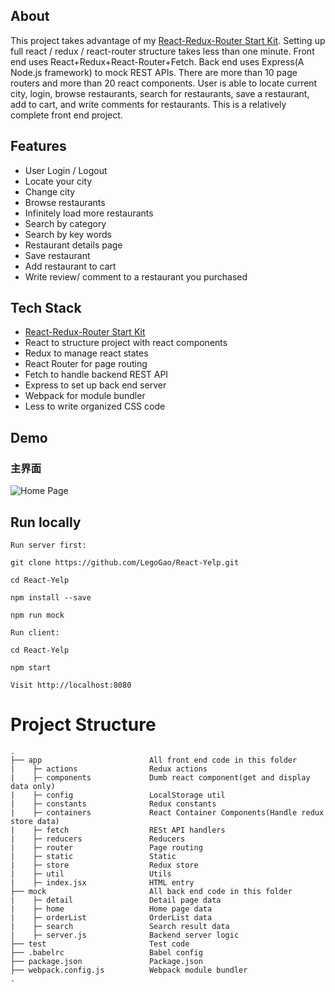 ## About ##
This project takes advantage of my [React-Redux-Router Start Kit](https://github.com/LegoGao/boilerPlate). Setting up full react / redux / react-router structure takes less than one minute. Front end uses React+Redux+React-Router+Fetch. Back end uses Express(A Node.js framework) to mock REST APIs. There are more than 10 page routers and more than 20 react components. User is able to locate current city, login, browse restaurants, search for restaurants, save a restaurant, add to cart, and write comments for restaurants. This is a relatively complete front end project.

## Features ##
- User Login / Logout
- Locate your city
- Change city
- Browse restaurants
- Infinitely load more restaurants
- Search by category
- Search by key words
- Restaurant details page
- Save restaurant
- Add restaurant to cart
- Write review/ comment to a restaurant you purchased

## Tech Stack ##
- [React-Redux-Router Start Kit](https://github.com/LegoGao/boilerPlate)
- React to structure project with react components
- Redux to manage react states
- React Router for page routing
- Fetch to handle backend REST API
- Express to set up back end server
- Webpack for module bundler
- Less to write organized CSS code

## Demo
### 主界面 ###
![Home Page](gif/HomePage.gif)

## Run locally
```
Run server first:

git clone https://github.com/LegoGao/React-Yelp.git

cd React-Yelp

npm install --save

npm run mock
```

```
Run client:

cd React-Yelp

npm start

Visit http://localhost:8080
```

# Project Structure

```
.
├── app                        All front end code in this folder
|    ├─ actions                Redux actions
|    ├─ components             Dumb react component(get and display data only)
|    ├─ config                 LocalStorage util
|    ├─ constants              Redux constants
|    ├─ containers             React Container Components(Handle redux store data)
|    ├─ fetch                  RESt API handlers
|    ├─ reducers               Reducers
|    ├─ router                 Page routing
|    ├─ static                 Static
|    ├─ store                  Redux store
|    ├─ util                   Utils
|    ├─ index.jsx              HTML entry
├── mock                       All back end code in this folder
|    ├─ detail                 Detail page data
|    ├─ home                   Home page data
|    ├─ orderList              OrderList data
|    ├─ search                 Search result data
|    ├─ server.js              Backend server logic
├── test                       Test code
├── .babelrc                   Babel config
├── package.json               Package.json
├── webpack.config.js          Webpack module bundler
.

```
